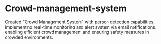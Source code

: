 # Crowd-management-system
Created "Crowd Management System" with person detection capabilities, implementing real-time monitoring and alert system via email notifications, enabling efficient crowd management and ensuring safety measures in crowded environments.
